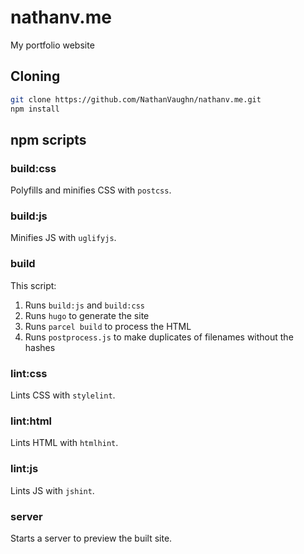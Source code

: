 # nathanv.me

My portfolio website

## Cloning

```bash
git clone https://github.com/NathanVaughn/nathanv.me.git
npm install
```

## npm scripts

### build:css

Polyfills and minifies CSS with `postcss`.

### build:js

Minifies JS with `uglifyjs`.

### build

This script:

1. Runs `build:js` and `build:css`
2. Runs `hugo` to generate the site
3. Runs `parcel build` to process the HTML
4. Runs `postprocess.js` to make duplicates of filenames without the hashes

### lint:css

Lints CSS with `stylelint`.

### lint:html

Lints HTML with `htmlhint`.

### lint:js

Lints JS with `jshint`.

### server

Starts a server to preview the built site.
